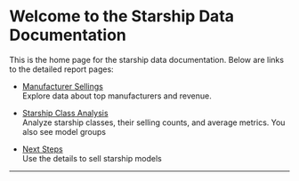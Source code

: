 # Welcome to the Starship Data Documentation

This is the home page for the starship data documentation. Below are links to the detailed report pages:

- [Manufacturer Sellings](manufacturer_sellings.md)  
  Explore data about top manufacturers and revenue.

- [Starship Class Analysis](StarshipClass.md)  
  Analyze starship classes, their selling counts, and average metrics. You also see model groups

- [Next Steps](NextStep.md)  
  Use the details to sell starship models
---
